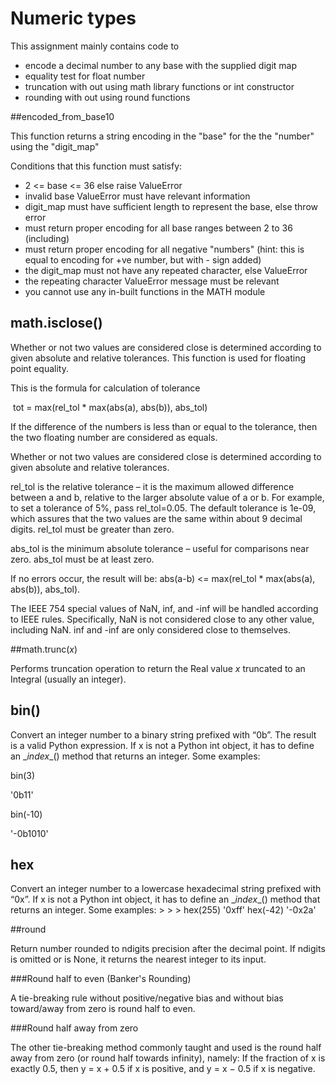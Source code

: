 # Numeric types

This assignment mainly contains code to 

- encode a decimal number to any base with the supplied digit map
- equality test for float number
- truncation with out using math library functions or int constructor
- rounding with out using round functions

##encoded_from_base10

This function returns a string encoding in the "base" for the the "number" using the "digit_map"

Conditions that this function must satisfy:

- 2 <= base <= 36 else raise ValueError
- invalid base ValueError must have relevant information
- digit_map must have sufficient length to represent the base, else throw error
- must return proper encoding for all base ranges between 2 to 36 (including)
- must return proper encoding for all negative "numbers" (hint: this is equal to encoding for +ve number, but with - sign added)
- the digit_map must not have any repeated character, else ValueError
- the repeating character ValueError message must be relevant
- you cannot use any in-built functions in the MATH module

## math.isclose()

Whether or not two values are considered close is determined according to given absolute and relative tolerances. This function is used for floating point equality.

This is the formula for calculation of tolerance

​    tot = max(rel_tol * max(abs(a), abs(b)), abs_tol)

If the difference of the numbers is less than or equal to the tolerance, then the two floating number are considered as equals.

Whether or not two values are considered close is determined according to given absolute and relative tolerances.

rel_tol is the relative tolerance – it is the maximum allowed difference between a and b, relative to the larger absolute value of a or b. For example, to set a tolerance of 5%, pass rel_tol=0.05. The default tolerance is 1e-09, which assures that the two values are the same within about 9 decimal digits. rel_tol must be greater than zero.

abs_tol is the minimum absolute tolerance – useful for comparisons near zero. abs_tol must be at least zero.

If no errors occur, the result will be: abs(a-b) <= max(rel_tol * max(abs(a), abs(b)), abs_tol).

The IEEE 754 special values of NaN, inf, and -inf will be handled according to IEEE rules. Specifically, NaN is not considered close to any other value, including NaN. inf and -inf are only considered close to themselves.

##math.trunc(*x*)

Performs truncation operation to return the Real value *x* truncated to an Integral (usually an integer).

## bin()

Convert an integer number to a binary string prefixed with “0b”. The result is a valid Python expression. If x is not a Python int object, it has to define an \__index__() method that returns an integer. Some examples:

bin(3)

'0b11'

bin(-10)

'-0b1010'

## hex

Convert an integer number to a lowercase hexadecimal string prefixed with “0x”. If x is not a Python int object, it has to define an \__index__() method that returns an integer. Some examples: > > > hex(255) '0xff' hex(-42) '-0x2a'

##round

Return number rounded to ndigits precision after the decimal point. If ndigits is omitted or is None, it returns the nearest integer to its input.

###Round half to even (Banker's Rounding)

A tie-breaking rule without positive/negative bias and without bias toward/away from zero is round half to even.

###Round half away from zero

The other tie-breaking method commonly taught and used is the round half away from zero (or round half towards infinity), namely: If the fraction of x is exactly 0.5, then y = x + 0.5 if x is positive, and y = x − 0.5 if x is negative.